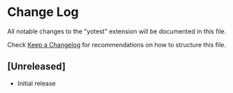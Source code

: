 # Change Log

All notable changes to the "yotest" extension will be documented in this file.

Check [Keep a Changelog](http://keepachangelog.com/) for recommendations on how to structure this file.

## [Unreleased]

- Initial release